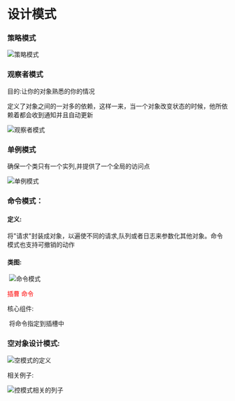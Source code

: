 

# 设计模式

### 策略模式

![策略模式](F:\picture_res\设计模式\策略模式.png)



### 观察者模式

目的:让你的对象熟悉的你的情况

定义了对象之间的一对多的依赖，这样一来，当一个对象改变状态的时候，他所依赖着都会收到通知并且自动更新

![观察者模式](F:\picture_res\设计模式\观察者模式.png)



### 单例模式

确保一个类只有一个实列,并提供了一个全局的访问点

![单例模式](F:\picture_res\设计模式\单例模式.png)





### 命令模式：

#### 	定义:

​			将"请求"封装成对象，以遍使不同的请求,队列或者日志来参数化其他对象。命令模式也支持可撤销的动作

#### 	 类图:

​	![命令模式](F:\picture_res\设计模式\命令模式.png)

<font color = red >插曹</font>  <font color = red >命令</font>

核心组件:

​	将命令指定到插槽中



### 空对象设计模式:

![空模式的定义](F:\picture_res\设计模式\空模式的定义.png)

相关例子:

![控模式相关的列子](F:\picture_res\设计模式\控模式相关的列子.png)



